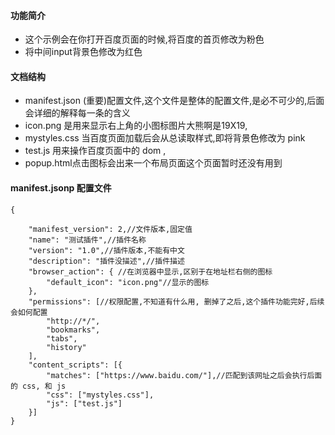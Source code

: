 #### 功能简介
- 这个示例会在你打开百度页面的时候,将百度的首页修改为粉色
- 将中间input背景色修改为红色
#### 文档结构
- manifest.json (重要)配置文件,这个文件是整体的配置文件,是必不可少的,后面会详细的解释每一条的含义
- icon.png 是用来显示右上角的小图标图片大熊啊是19X19,
- mystyles.css 当百度页面加载后会从总读取样式,即将背景色修改为 pink
- test.js 用来操作百度页面中的 dom ,
- popup.html点击图标会出来一个布局页面这个页面暂时还没有用到
#### manifest.jsonp 配置文件
```
{  

    "manifest_version": 2,//文件版本,固定值
    "name": "测试插件",//插件名称
    "version": "1.0",//插件版本,不能有中文
    "description": "插件没描述",//插件描述
    "browser_action": { //在浏览器中显示,区别于在地址栏右侧的图标
        "default_icon": "icon.png"//显示的图标
    },
    "permissions": [//权限配置,不知道有什么用, 删掉了之后,这个插件功能完好,后续会如何配置
        "http://*/",
        "bookmarks",
        "tabs",
        "history"
    ],
    "content_scripts": [{
        "matches": ["https://www.baidu.com/"],//匹配到该网址之后会执行后面的 css, 和 js
        "css": ["mystyles.css"],
        "js": ["test.js"]
    }]
}
```
